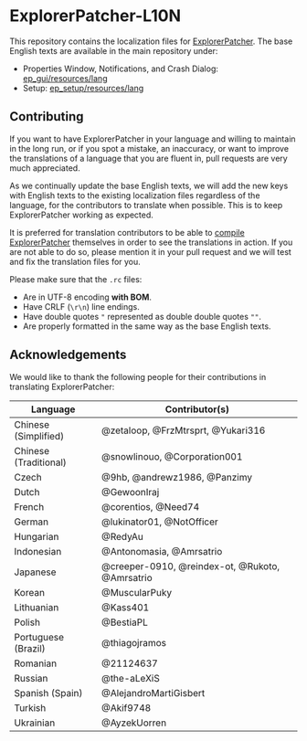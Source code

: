 # ExplorerPatcher-L10N

This repository contains the localization files for [ExplorerPatcher](https://github.com/valinet/ExplorerPatcher). The
base English texts are available in the main repository under:

* Properties Window, Notifications, and Crash
  Dialog: [ep_gui/resources/lang](https://github.com/valinet/ExplorerPatcher/tree/master/ep_gui/resources/lang)
* Setup: [ep_setup/resources/lang](https://github.com/valinet/ExplorerPatcher/tree/master/ep_setup/resources/lang)

## Contributing

If you want to have ExplorerPatcher in your language and willing to maintain in the long run, or if you spot a mistake,
an inaccuracy, or want to improve the translations of a language that you are fluent in, pull requests are very much
appreciated.

As we continually update the base English texts, we will add the new keys with English texts to the existing
localization files regardless of the language, for the contributors to translate when possible. This is to keep
ExplorerPatcher working as expected.

It is preferred for translation contributors to be able
to [compile ExplorerPatcher](https://github.com/valinet/ExplorerPatcher/wiki/Compiling) themselves in order to see the
translations in action. If you are not able to do so, please mention it in your pull request and we will test and fix
the translation files for you.

Please make sure that the `.rc` files:
* Are in UTF-8 encoding **with BOM**.
* Have CRLF (`\r\n`) line endings.
* Have double quotes `"` represented as double double quotes `""`.
* Are properly formatted in the same way as the base English texts.

## Acknowledgements

We would like to thank the following people for their contributions in translating ExplorerPatcher:

| Language              | Contributor(s)                                  |
|-----------------------|-------------------------------------------------|
| Chinese (Simplified)  | @zetaloop, @FrzMtrsprt, @Yukari316              |
| Chinese (Traditional) | @snowlinouo, @Corporation001                    |
| Czech                 | @9hb, @andrewz1986, @Panzimy                    |
| Dutch                 | @GewoonIraj                                     |
| French                | @corentios, @Need74                             |
| German                | @lukinator01, @NotOfficer                       |
| Hungarian             | @RedyAu                                         |
| Indonesian            | @Antonomasia, @Amrsatrio                        |
| Japanese              | @creeper-0910, @reindex-ot, @Rukoto, @Amrsatrio |
| Korean                | @MuscularPuky                                   |
| Lithuanian            | @Kass401                                        |
| Polish                | @BestiaPL                                       |
| Portuguese (Brazil)   | @thiagojramos                                   |
| Romanian              | @21124637                                       |
| Russian               | @the-aLeXiS                                     |
| Spanish (Spain)       | @AlejandroMartiGisbert                          |
| Turkish               | @Akif9748                                       |
| Ukrainian             | @AyzekUorren                                    |
